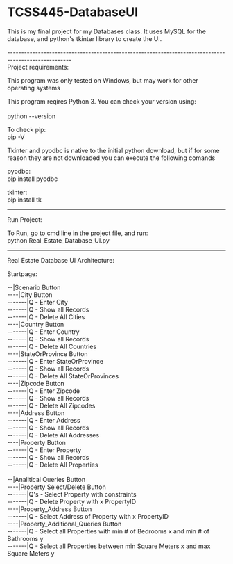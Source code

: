# TCSS445-DatabaseUI
This is my final project for my Databases class. It uses MySQL for the database, and python's tkinter library to create the UI. 
 
 
----------------------------------------------------------------------------------------------------- <br />
Project requirements: <br />
 
This program was only tested on Windows, but may work for other operating systems <br />
 
This program reqires Python 3. You can check your version using:  <br /><br />
python --version <br />
 
To check pip: <br />
pip -V <br />
 
 
Tkinter and pyodbc is native to the initial python download, but if for some reason they are not downloaded you can execute the following comands <br />
 
pyodbc: <br />
pip install pyodbc <br />
 
tkinter: <br />
pip install tk <br />
 
----------------------------------------------------------------------------------------------------- 
 
Run Project: <br />
 
To Run, go to cmd line in the project file, and run: <br />
python Real_Estate_Database_UI.py <br />
 
----------------------------------------------------------------------------------------------------- 
 
 
Real Estate Database UI Architecture: <br />
 
Startpage: <br />
 
--|Scenario Button <br />
----|City Button <br />
-------|Q - Enter City <br />
-------|Q - Show all Records <br />
-------|Q - Delete All Cities <br />
----|Country Button <br />
-------|Q - Enter Country <br />
-------|Q - Show all Records <br />
-------|Q - Delete All Countries <br />
----|StateOrProvince Button <br />
-------|Q - Enter StateOrProvince <br />
-------|Q - Show all Records <br />
-------|Q - Delete All StateOrProvinces <br />
----|Zipcode Button <br />
-------|Q - Enter Zipcode <br />
-------|Q - Show all Records <br />
-------|Q - Delete All Zipcodes <br />
----|Address Button <br />
-------|Q - Enter Address <br />
-------|Q - Show all Records <br />
-------|Q - Delete All Addresses <br />
----|Property Button <br />
-------|Q - Enter Property  <br />
-------|Q - Show all Records <br />
-------|Q - Delete All Properties <br />
 <br />
--|Analitical Queries Button <br />
----|Property Select/Delete Button <br />
-------|Q's - Select Property with constraints <br />
-------|Q - Delete Property with x PropertyID <br />
----|Property_Address Button <br />
-------|Q - Select Address of Property with x PropertyID <br />
----|Property_Additional_Queries Button <br />
-------|Q - Select all Properties with min # of Bedrooms x and min # of Bathrooms y <br />
-------|Q - Select all Properties between min Square Meters x and max Square Meters y <br />
 
 
